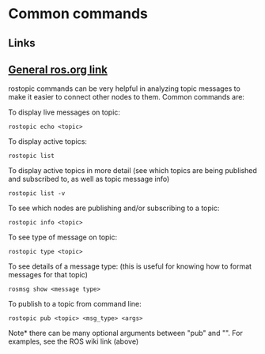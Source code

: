 # Common commands

## Links
[General ros.org link](http://wiki.ros.org/ROS/Tutorials/UnderstandingTopics)
---

rostopic commands can be very helpful in analyzing topic messages to make it easier to connect other nodes to them. Common commands are:

To display live messages on topic:

`rostopic echo <topic>`

To display active topics:

`rostopic list`

To display active topics in more detail (see which topics are being published and subscribed to, as well as topic message info)

`rostopic list -v`

To see which nodes are publishing and/or subscribing to a topic:

`rostopic info <topic>`

To see type of message on topic:

`rostopic type <topic>`

To see details of a message type: (this is useful for knowing how to format messages for that topic)

`rosmsg show <message type>`

To publish to a topic from command line:

`rostopic pub <topic> <msg_type> <args>`

Note* there can be many optional arguments between "pub" and "<topic>". For examples, see the ROS wiki link (above)

